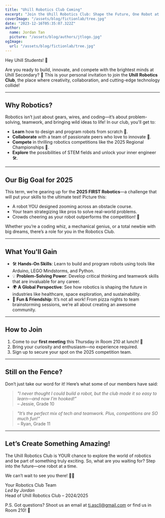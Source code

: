 ```yaml
---
title: "Uhill Robotics Club Coming"
excerpt: "Join the Uhill Robotics Club: Shape the Future, One Robot at a Time!."
coverImage: "/assets/blog/fictionlab/tree.jpg"
date: "2023-12-16T05:35:07.322Z"
author:
  name: Jordan Tan
  picture: "/assets/blog/authors/jtlogo.jpg"
ogImage:
  url: "/assets/blog/fictionlab/tree.jpg"
---
```

Hey Uhill Students! 👋

Are you ready to build, innovate, and compete with the brightest minds at Uhill Secondary? 🚀 This is your personal invitation to join the **Uhill Robotics Club**, the place where creativity, collaboration, and cutting-edge technology collide!

---

## Why Robotics?
Robotics isn’t just about gears, wires, and coding—it’s about problem-solving, teamwork, and bringing wild ideas to life! In our club, you'll get to:
- **Learn** how to design and program robots from scratch 🤖.
- **Collaborate** with a team of passionate peers who love to innovate 🌟.
- **Compete** in thrilling robotics competitions like the 2025 Regional Championships 🎯.
- **Explore** the possibilities of STEM fields and unlock your inner engineer 🛠️.

---

## Our Big Goal for 2025
This term, we’re gearing up for the **2025 FIRST Robotics**—a challenge that will put your skills to the ultimate test! Picture this:
- A robot YOU designed zooming across an obstacle course.
- Your team strategizing like pros to solve real-world problems.
- Crowds cheering as your robot outperforms the competition! 🙌

Whether you’re a coding whiz, a mechanical genius, or a total newbie with big dreams, there’s a role for you in the Robotics Club.

---

## What You'll Gain
- 🛠 **Hands-On Skills**: Learn to build and program robots using tools like Arduino, LEGO Mindstorms, and Python.
- 💡 **Problem-Solving Power**: Develop critical thinking and teamwork skills that are invaluable for any career.
- 🌍 **A Global Perspective**: See how robotics is shaping the future in industries like healthcare, space exploration, and sustainability.
- 🎉 **Fun & Friendship**: It’s not all work! From pizza nights to team brainstorming sessions, we’re all about creating an awesome community.

---

## How to Join
1. Come to our **first meeting** this Thursday in Room 210 at lunch! 🍕
2. Bring your curiosity and enthusiasm—no experience required.
3. Sign up to secure your spot on the 2025 competition team.

---

## Still on the Fence?
Don’t just take our word for it! Here’s what some of our members have said:

> _"I never thought I could build a robot, but the club made it so easy to learn—and now I’m hooked!"_  
> – Jessie, Grade 10

> _"It’s the perfect mix of tech and teamwork. Plus, competitions are SO much fun!"_  
> – Ryan, Grade 11

---

## Let’s Create Something Amazing!
The Uhill Robotics Club is YOUR chance to explore the world of robotics and be part of something truly exciting. So, what are you waiting for? Step into the future—one robot at a time.

We can’t wait to see you there! 🤖💡

Your Robotics Club Team  
*Led by Jordan*  
Head of Uhill Robotics Club – 2024/2025  

P.S. Got questions? Shoot us an email at tj.ascll@gmail.com or find us in Room 210! 🚀


